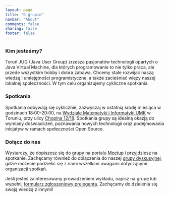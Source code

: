```yaml
---
layout: page
title: "O grupie"
navbar: "About"
comments: false
sharing: false
footer: false
---
```

### Kim jesteśmy?
Toruń JUG (Java User Group) zrzesza pasjonatów technologii opartych o Java Virtual Machine, dla których programowanie to nie tylko praca, ale przede wszystkim hobby i dobra zabawa. Chcemy stale rozwijać naszą wiedzę i umiejętności programistyczne, a także zacieśniać więzy naszej lokalnej społeczności. W tym celu organizujemy cykliczne spotkania.

### Spotkania
Spotkania odbywają się cyklicznie, zazwyczaj w ostatnią środę miesiąca w godzinach 18:00-20:00, na <a href="http://www.mat.umk.pl" target="_blank">Wydziale Matematyki i Informatyki UMK</a> w Toruniu, przy ulicy <a href="https://www.google.pl/maps/place/Fryderyka+Chopina+12%2F18/" target="_blank">Chopina 12/18</a>. Spotkania grupy są idealną okazją do wymiany doświadczeń, poznawania nowych technologii oraz podejmowania inicjatyw w ramach społeczności Open Source.

### Dołącz do nas
Wystarczy, że dopiszesz się do grupy na portalu <a href="http://www.meetup.com/Torun-JUG/" target="_blank">Meetup</a> i przyjdziesz na spotkanie. Zachęcamy również do dołączenia do naszej <a href="https://groups.google.com/group/torunjug" target="_blank">grupy dyskusyjnej</a>, gdzie możecie podzielić się z nami wszelkimi uwagami dotyczącymi organizacji spotkań.

Jeśli jesteś zainteresowany prowadzeniem wykładu, napisz na grupę lub wypełnij <a href="https://docs.google.com/forms/d/1OkM_2JqnBZPEUNld_9rmOmWYxxSXgsjTpKxvBJcFPa4/viewform" target="_blank">formularz zgłoszeniowy prelegenta</a>. Zachęcamy do dzielenia się swoją wiedzą z innymi!